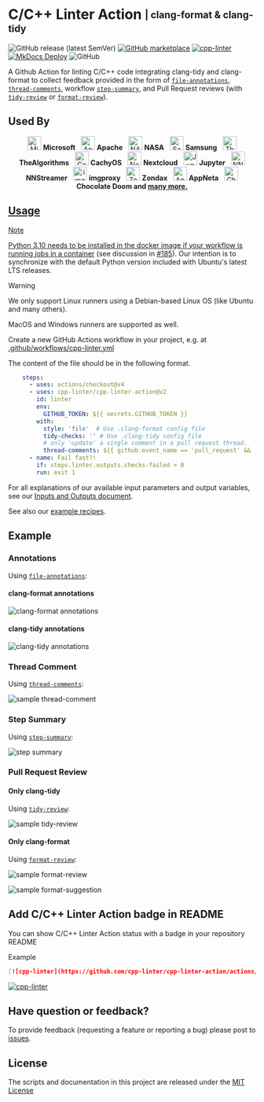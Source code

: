 [file-annotations]: https://cpp-linter.github.io/cpp-linter-action/inputs-outputs/#file-annotations
[thread-comments]: https://cpp-linter.github.io/cpp-linter-action/inputs-outputs/#thread-comments
[step-summary]: https://cpp-linter.github.io/cpp-linter-action/inputs-outputs/#step-summary
[tidy-review]: https://cpp-linter.github.io/cpp-linter-action/inputs-outputs/#tidy-review
[format-review]: https://cpp-linter.github.io/cpp-linter-action/inputs-outputs/#format-review

[io-doc]: https://cpp-linter.github.io/cpp-linter-action/inputs-outputs
[recipes-doc]: https://cpp-linter.github.io/cpp-linter-action/examples

[format-annotations-preview]: https://raw.githubusercontent.com/cpp-linter/cpp-linter-action/main/docs/images/annotations-clang-format.png
[tidy-annotations-preview]: https://raw.githubusercontent.com/cpp-linter/cpp-linter-action/main/docs/images/annotations-clang-tidy.png
[thread-comment-preview]: https://raw.githubusercontent.com/cpp-linter/cpp-linter-action/main/docs/images/comment.png
[step-summary-preview]: https://raw.githubusercontent.com/cpp-linter/cpp-linter-action/main/docs/images/step-summary.png
[tidy-review-preview]: https://raw.githubusercontent.com/cpp-linter/cpp-linter-action/main/docs/images/tidy-review.png
[format-review-preview]: https://raw.githubusercontent.com/cpp-linter/cpp-linter-action/main/docs/images/format-review.png
[format-suggestion-preview]: https://raw.githubusercontent.com/cpp-linter/cpp-linter-action/main/docs/images/format-suggestion.png

<!--README-start-->

# C/C++ Linter Action <sub><sup>| clang-format & clang-tidy</sup></sub>

![GitHub release (latest SemVer)](https://img.shields.io/github/v/release/cpp-linter/cpp-linter-action)
[![GitHub marketplace](https://img.shields.io/badge/marketplace-C%2FC%2B%2B%20Linter-blue?logo=github)](https://github.com/marketplace/actions/c-c-linter)
[![cpp-linter](https://github.com/cpp-linter/cpp-linter-action/actions/workflows/cpp-linter.yml/badge.svg)](https://github.com/cpp-linter/cpp-linter-action/actions/workflows/cpp-linter.yml)
[![MkDocs Deploy](https://github.com/cpp-linter/cpp-linter-action/actions/workflows/mkdocs-deploy.yml/badge.svg)](https://github.com/cpp-linter/cpp-linter-action/actions/workflows/mkdocs-deploy.yml)
![GitHub](https://img.shields.io/github/license/cpp-linter/cpp-linter-action?label=license&logo=github)

A Github Action for linting C/C++ code integrating clang-tidy and clang-format
to collect feedback provided in the form of
[`file-annotations`][file-annotations], [`thread-comments`][thread-comments],
workflow [`step-summary`][step-summary], and Pull Request reviews (with
[`tidy-review`][tidy-review] or [`format-review`][format-review]).

## Used By

<p align="center">
  <img src="https://avatars.githubusercontent.com/u/6154722?s=200&v=4" alt="Microsoft" width="28"/>
  <strong>Microsoft</strong>&nbsp;&nbsp;
  <img src="https://avatars.githubusercontent.com/u/47359?s=200&v=4" alt="Apache " width="28"/>
  <strong>Apache</strong>&nbsp;&nbsp;
  <img src="https://avatars.githubusercontent.com/u/848102?s=200&v=4" alt="NASA" width="28"/>
  <strong>NASA</strong>&nbsp;&nbsp;
  <img src="https://avatars.githubusercontent.com/u/6210390?s=200&v=4" alt="Samsung" width="28"/>
  <strong>Samsung</strong>&nbsp;&nbsp;
  <img src="https://avatars.githubusercontent.com/u/20487725?s=200&v=4" alt="TheAlgorithms" width="28"/>
  <strong>TheAlgorithms</strong>&nbsp;&nbsp;
  <img src="https://avatars.githubusercontent.com/u/85452089?s=200&v=4" alt="CachyOS" width="28"/>
  <strong>CachyOS</strong>&nbsp;&nbsp;
  <img src="https://avatars.githubusercontent.com/u/19211038?s=200&v=4" alt="Nextcloud" width="28"/>
  <strong>Nextcloud</strong>&nbsp;&nbsp;
  <img src="https://avatars.githubusercontent.com/u/58793052?s=200&v=4" alt="Jupyter" width="28"/>
  <strong>Jupyter</strong>&nbsp;&nbsp;
  <img src="https://avatars.githubusercontent.com/u/60992508?s=200&v=4" alt="NNStreamer" width="28"/>
  <strong>NNStreamer</strong>&nbsp;&nbsp;
  <img src="https://avatars.githubusercontent.com/u/48099924?s=200&v=4" alt="imgproxy" width="28"/>
  <strong>imgproxy</strong>&nbsp;&nbsp;
  <img src="https://avatars.githubusercontent.com/u/34372050?s=200&v=4" alt="Zondax" width="28"/>
  <strong>Zondax</strong>&nbsp;&nbsp;
  <img src="https://avatars.githubusercontent.com/u/3374594?s=200&v=4" alt="AppNeta" width="28"/>
  <strong>AppNeta</strong>&nbsp;&nbsp;
  <img src="https://avatars.githubusercontent.com/u/6140118?s=200&v=4" alt="Chocolate Doom" width="28"/>
  <strong>Chocolate Doom and <a href="https://github.com/cpp-linter/cpp-linter-action/network/dependents">many more.</strong>
</p>

## Usage

> [!NOTE]
> Python 3.10 needs to be installed in the docker image if your workflow is
> [running jobs in a container](https://docs.github.com/en/actions/using-jobs/running-jobs-in-a-container)
> (see discussion in [#185](https://github.com/cpp-linter/cpp-linter-action/issues/185)).
> Our intention is to synchronize with the default Python version included with Ubuntu's latest LTS releases.

> [!WARNING]
> We only support Linux runners using a Debian-based Linux OS (like Ubuntu and many others).
>
> MacOS and Windows runners are supported as well.

Create a new GitHub Actions workflow in your project, e.g. at [.github/workflows/cpp-linter.yml](https://github.com/cpp-linter/cpp-linter-action/blob/main/.github/workflows/cpp-linter.yml)

The content of the file should be in the following format.

```yaml
    steps:
      - uses: actions/checkout@v4
      - uses: cpp-linter/cpp-linter-action@v2
        id: linter
        env:
          GITHUB_TOKEN: ${{ secrets.GITHUB_TOKEN }}
        with:
          style: 'file'  # Use .clang-format config file
          tidy-checks: '' # Use .clang-tidy config file
          # only 'update' a single comment in a pull request thread.
          thread-comments: ${{ github.event_name == 'pull_request' && 'update' }}
      - name: Fail fast?!
        if: steps.linter.outputs.checks-failed > 0
        run: exit 1
```

For all explanations of our available input parameters and output variables, see our
[Inputs and Outputs document][io-doc].

See also our [example recipes][recipes-doc].

## Example

### Annotations

Using [`file-annotations`][file-annotations]:

#### clang-format annotations

![clang-format annotations][format-annotations-preview]

#### clang-tidy annotations

![clang-tidy annotations][tidy-annotations-preview]

### Thread Comment

Using [`thread-comments`][thread-comments]:

![sample thread-comment][thread-comment-preview]

### Step Summary

Using [`step-summary`][step-summary]:

![step summary][step-summary-preview]

### Pull Request Review

#### Only clang-tidy

Using [`tidy-review`][tidy-review]:

![sample tidy-review][tidy-review-preview]

#### Only clang-format

Using [`format-review`][format-review]:

![sample format-review][format-review-preview]

![sample format-suggestion][format-suggestion-preview]

## Add C/C++ Linter Action badge in README

You can show C/C++ Linter Action status with a badge in your repository README

Example

```markdown
[![cpp-linter](https://github.com/cpp-linter/cpp-linter-action/actions/workflows/cpp-linter.yml/badge.svg)](https://github.com/cpp-linter/cpp-linter-action/actions/workflows/cpp-linter.yml)
```

[![cpp-linter](https://github.com/cpp-linter/cpp-linter-action/actions/workflows/cpp-linter.yml/badge.svg)](https://github.com/cpp-linter/cpp-linter-action/actions/workflows/cpp-linter.yml)

## Have question or feedback?

To provide feedback (requesting a feature or reporting a bug) please post to [issues](https://github.com/cpp-linter/cpp-linter-action/issues).

## License

The scripts and documentation in this project are released under the [MIT License](https://github.com/cpp-linter/cpp-linter-action/blob/main/LICENSE)

<!--README-end-->

